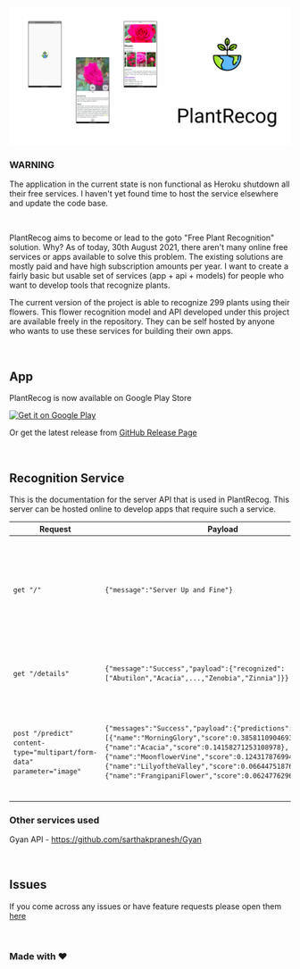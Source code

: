 <img src="./repoAssets/banner.png" />

<br />

### WARNING
The application in the current state is non functional as Heroku shutdown all their free services. I haven't yet found time to host the service elsewhere and update the code base.

<br />

PlantRecog aims to become or lead to the goto "Free Plant Recognition" solution. Why? As of today, 30th August 2021, there aren't many online free services or apps available to solve this problem. The existing solutions are mostly paid and have high subscription amounts per year. I want to create a fairly basic but usable set of services (app + api + models) for people who want to develop tools that recognize plants.

The current version of the project is able to recognize 299 plants using their flowers. This flower recognition model and API developed under this project are available freely in the repository. They can be self hosted by anyone who wants to use these services for building their own apps.

<br />

## App
PlantRecog is now available on Google Play Store

<a href="https://play.google.com/store/apps/details?id=com.plantrecog"><img alt="Get it on Google Play" src="https://play.google.com/intl/en_us/badges/images/generic/en-play-badge.png" height=60px /></a>

Or get the latest release from [GitHub Release Page](https://github.com/sarthakpranesh/PlantRecog/releases)

<br />

## Recognition Service
This is the documentation for the server API that is used in PlantRecog. This server can be hosted online to develop apps that require such a service.

| Request | Payload | Description |
| --- | --- | --- |
| `get "/"` | `{"message":"Server Up and Fine"}` | Index route to make sure server is running, Heroku puts the server to sleep so it'll be great to call this in start of your app to wake the server up |
| `get "/details"` | `{"message":"Success","payload":{"recognized":["Abutilon","Acacia",...,"Zenobia","Zinnia"]}}` | Get all the recognized classes for the latest model available on the server |
| `post "/predict" content-type="multipart/form-data" parameter="image"` | `{"messages":"Success","payload":{"predictions":[{"name":"MorningGlory","score":0.38581109046936035},{"name":"Acacia","score":0.14158271253108978},{"name":"MoonflowerVine","score":0.12431787699460983},{"name":"LilyoftheValley","score":0.06644751876592636},{"name":"FrangipaniFlower","score":0.062477629631757736}]}}` | Post plant image using `multipart/form-data`, parameter name should be `image` and the route will provide the top 5 prediction for the plant image |

### Other services used
Gyan API - https://github.com/sarthakpranesh/Gyan

<br />

## Issues
If you come across any issues or have feature requests please open them [here](https://github.com/sarthakpranesh/PlantRecog/issues)

<br />

<h3>Made with ♥</h3>
